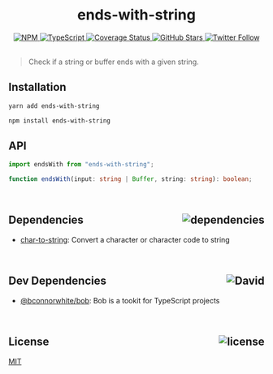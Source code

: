 <div align="center">
  <h1>ends-with-string</h1>
  <a href="https://npmjs.com/package/ends-with-string">
    <img alt="NPM" src="https://img.shields.io/npm/v/ends-with-string.svg">
  </a>
  <a href="https://github.com/bconnorwhite/ends-with-string">
    <img alt="TypeScript" src="https://img.shields.io/github/languages/top/bconnorwhite/ends-with-string.svg">
  </a>
  <a href='https://coveralls.io/github/bconnorwhite/ends-with-string?branch=master'>
    <img alt="Coverage Status" src="https://img.shields.io/coveralls/github/bconnorwhite/ends-with-string.svg?branch=master">
  </a>
  <a href="https://github.com/bconnorwhite/ends-with-string">
    <img alt="GitHub Stars" src="https://img.shields.io/github/stars/bconnorwhite/ends-with-string?label=Stars%20Appreciated%21&style=social">
  </a>
  <a href="https://twitter.com/bconnorwhite">
    <img alt="Twitter Follow" src="https://img.shields.io/twitter/follow/bconnorwhite.svg?label=%40bconnorwhite&style=social">
  </a>
</div>

<br />

> Check if a string or buffer ends with a given string.

## Installation

```sh
yarn add ends-with-string
```

```sh
npm install ends-with-string
```

## API

```ts
import endsWith from "ends-with-string";

function endsWith(input: string | Buffer, string: string): boolean;
```

<br />

<h2>Dependencies<img align="right" alt="dependencies" src="https://img.shields.io/david/bconnorwhite/ends-with-string.svg"></h2>

- [char-to-string](https://www.npmjs.com/package/char-to-string): Convert a character or character code to string

<br />

<h2>Dev Dependencies<img align="right" alt="David" src="https://img.shields.io/david/dev/bconnorwhite/ends-with-string.svg"></h2>

- [@bconnorwhite/bob](https://www.npmjs.com/package/@bconnorwhite/bob): Bob is a tookit for TypeScript projects

<br />

<h2>License <img align="right" alt="license" src="https://img.shields.io/npm/l/ends-with-string.svg"></h2>

[MIT](https://opensource.org/licenses/MIT)
